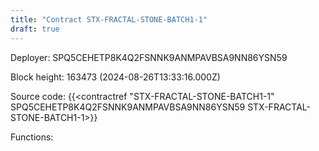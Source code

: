 ```yaml
---
title: "Contract STX-FRACTAL-STONE-BATCH1-1"
draft: true
---
```

Deployer: SPQ5CEHETP8K4Q2FSNNK9ANMPAVBSA9NN86YSN59


 



Block height: 163473 (2024-08-26T13:33:16.000Z)

Source code: {{<contractref "STX-FRACTAL-STONE-BATCH1-1" SPQ5CEHETP8K4Q2FSNNK9ANMPAVBSA9NN86YSN59 STX-FRACTAL-STONE-BATCH1-1>}}

Functions:


